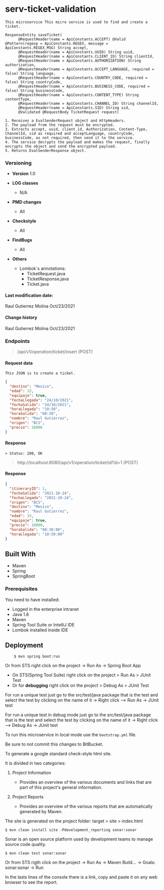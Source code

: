 # serv-ticket-validation

```
This microservice This micro service is used to find and create a ticket.
```

```
ResponseEntity saveTicket(
      @RequestHeader(name = ApiConstants.ACCEPT) @Valid @Pattern(regexp = ApiConstants.REGEX, message = ApiConstants.REGEX_MSG) String accept,
      @RequestHeader(name = ApiConstants.UUID) String uuid,
      @RequestHeader(name = ApiConstants.CLIENT_ID) String clientId,
      @RequestHeader(name = ApiConstants.AUTHORIZATION) String authorization,
      @RequestHeader(name = ApiConstants.ACCEPT_LANGUAGE, required = false) String language,
      @RequestHeader(name = ApiConstants.COUNTRY_CODE, required = false) String countryCode,
      @RequestHeader(name = ApiConstants.BUSINESS_CODE, required = false) String businessCode,
      @RequestHeader(name = ApiConstants.CONTENT_TYPE) String contentType,
      @RequestHeader(name = ApiConstants.CHANNEL_ID) String channelId,
      @RequestHeader(name = ApiConstants.SID) String sid,
      @Validated @RequestBody TicketRequest request)
```

    1. Receives a EvalSenderRequest object and HttpHeaders.
    2. The payload from the request must be encrypted.
	3. Extracts accept, uuid, client_id, Authorization, Content-Type, ChannelId, sid as required and acceptLanguage, countryCode, businessCode, as not required, then send it to the service.
	4. The service decrypts the payload and makes the request, finally encrypts the object and send the encrypted payload.
	5. Returns EvalSenderResponse object.

### Versioning

* **Version** 1.0

* **LOG classes**
    - N/A

* **PMD changes**
    - All

* **Checkstyle**
    - All

* **FindBugs**
    - All

* **Others**
    - Lombok´s annotations:
        - TicketRequest.java
        - TicketResponse.java
        - Ticket.java

#### Last modification date:

Raul Gutierrez Molina Oct/23/2021

#### Change history

Raul Gutierrez Molina Oct/23/2021

### Endpoints

> /api/v1/operation/ticket/insert (POST)

#### Request data

``` 
This JSON is to create a ticket.
```

```json
{
  "destino": "Mexico",
  "edad": 33,
  "equipaje": true,
  "fechaLlegada": "24/10/2021",
  "fechaSalida": "24/10/2021",
  "horaLlegada": "10:50",
  "horaSalida": "08:30",
  "nombre": "Raul Gutierrez",
  "origen": "BCS",
  "precio": 10000
}
```

#### Response

```
> Status: 200, OK
```

> http://localhost:8080/api/v1/operation/ticket/id?id=1 (POST)

#### Response

```json
{
  "itineraryID": 1,
  "fechaSalida": "2021-10-24",
  "fechaLlegada": "2021-10-24",
  "origen": "BCS",
  "destino": "Mexico",
  "nombre": "Raul Gutierrez",
  "edad": 33,
  "equipaje": true,
  "precio": 10000,
  "horaSalida": "08:30:00",
  "horaLlegada": "10:50:00"
}
```

## Built With

* Maven
* Spring
* SpringBoot

### Prerequisites

You need to have installed:

- Logged in the enterprise intranet
- Java 1.8
- Maven
- Spring Tool Suite or IntelliJ IDE
- Lombok installed inside IDE

## Deployment

```console
	$ mvn spring boot:run
```

Or from STS right click on the project -> Run As -> Spring Boot App

- On STS(Spring Tool Suite) right click on the project  > Run As >
  JUnit Test
- Or for **debugging** right click on the project  > Debug As > JUnit Test

For run a unique test just go to the src/test/java package that is the test and select the test by
clicking on the name of it -> Right click --> Run As -> JUnit test

For run a unique test in debug mode just go to the src/test/java package that is the test and select
the test by clicking on the name of it -> Right click --> Debug As -> JUnit test

To run this microservice in local mode use the ```bootstrap.yml``` file.

Be sure to not commit this changes to BitBucket.

To generate a google standard check-style html site.

It is divided in two categories:

1. Project Information

    - Provides an overview of the various documents and links that are part of this project's
      general information.

2. Project Reports

    - Provides an overview of the various reports that are automatically generated by Maven.

The site is generated on the project folder: target > site > index.html

	$ mvn clean install site -Pdevelopment_reporting sonar:sonar

Sonar is an open source platform used by development teams to manage source code quality.

	$ mvn clean test sonar:sonar

Or from STS rigth click on the project -> Run As -> Maven Build... -> Goals: sonar:sonar -> Run

In the lasts lines of the console there is a link, copy and paste it on any web browser to see the
report.